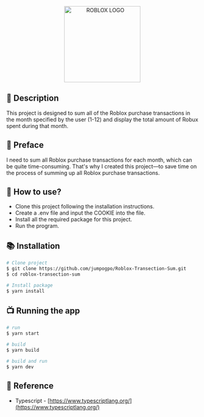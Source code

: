 <p align="center">
  <a href="https://www.roblox.com" target="blank"><img src="https://companieslogo.com/img/orig/RBLX.D-c637719c.png?t=1648060951" width="200" height="200" alt="ROBLOX LOGO" /></a>
</p>

## 👋 Description
This project is designed to sum all of the Roblox purchase transactions in the month specified by the user (1-12) and display the total amount of Robux spent during that month.

## 🧃 Preface

<p>I need to sum all Roblox purchase transactions for each month, which can be quite time-consuming. That's why I created this project—to save time on the process of summing up all Roblox purchase transactions.</p>

## 📝 How to use?

- Clone this project following the installation instructions.
- Create a .env file and input the COOKIE into the file.
- Install all the required package for this project.
- Run the program.

## 📚 Installation

```bash
# Clone project
$ git clone https://github.com/jumpogpo/Roblox-Transection-Sum.git
$ cd roblox-transection-sum

# Install package
$ yarn install
```

## 📺 Running the app

```bash
# run
$ yarn start

# build
$ yarn build

# build and run
$ yarn dev
```

## 🤝 Reference

- Typescript - [https://www.typescriptlang.org/](https://www.typescriptlang.org/)